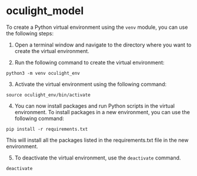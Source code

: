 # oculight_model

To create a Python virtual environment using the `venv` module, you can use the following steps:

1. Open a terminal window and navigate to the directory where you want to create the virtual environment.

2. Run the following command to create the virtual environment:

```shell
python3 -m venv oculight_env
```

3. Activate the virtual environment using the following command:

```shell
source oculight_env/bin/activate
```

4. You can now install packages and run Python scripts in the virtual environment.
To install packages in a new environment, you can use the following command:

```shell
pip install -r requirements.txt
```

This will install all the packages listed in the requirements.txt file in the new environment.

5. To deactivate the virtual environment, use the `deactivate` command.

```shell
deactivate
```
